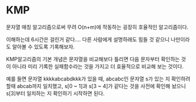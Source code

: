 # KMP
문자열 매칭 알고리즘으로써 무려 O(n+m)에 작동하는 굉장히 호율적인 알고리즘이다. 

이해하는데 6시간은 걸린거 같다.... 다른 사람에게 설명하래도 힘들 것 같으니 나만이라도 알아볼 수 있도록 기록해보자.

KMP알고리즘의 기본 개념은 문자열을 비교해보다 틀리면 다음 문자부터 확인하는 것이 아니라 미리 기록한 실패함수라는 것을 가지고 더 효율적으로 비교해 보는 것이다. 

예를 들면 문자열 kkkkabcabdkkk가 있을 때, abcabc인 문자열 s가 있는 지 확인하려 할때 abcab까지 일치했고, s[0 ~ 1]과 s[3 ~ 4]가 같다는 것을 사전에 확인해 놨으니 s[3]부터 일치하는 지 확인하기 시작하면 된다. 

